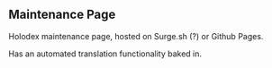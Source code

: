 Maintenance Page
-----

Holodex maintenance page, hosted on Surge.sh (?) or Github Pages.

Has an automated translation functionality baked in.